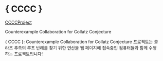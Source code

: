 # { CCCC }

[CCCCProject](https://ccccproject.kro.kr "{ CCCC }")

Counterexample Collaboration for Collatz Conjecture



{ CCCC }: Counterexample Collaboration for Collatz Conjecture 프로젝트는 콜라츠 추측의 루프 반례를 찾기 위한 연산을 웹 페이지에 접속중인 컴퓨터들과 함께 수행하는 프로젝트입니다!

